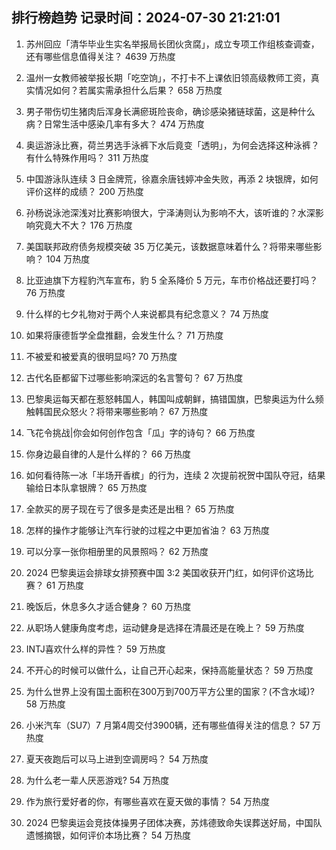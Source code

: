 
## 排行榜趋势 记录时间：2024-07-30 21:21:01
  
  1. 苏州回应「清华毕业生实名举报局长团伙贪腐」，成立专项工作组核查调查，还有哪些信息值得关注？ 4639 万热度
    
  2. 温州一女教师被举报长期「吃空饷」，不打卡不上课依旧领高级教师工资，真实情况如何？若属实需承担什么后果？ 658 万热度
    
  3. 男子带伤切生猪肉后浑身长满瘀斑险丧命，确诊感染猪链球菌，这是种什么病？日常生活中感染几率有多大？ 474 万热度
    
  4. 奥运游泳比赛，荷兰男选手泳裤下水后竟变「透明」，为何会选择这种泳裤？有什么特殊作用吗？ 311 万热度
    
  5. 中国游泳队连续 3 日金牌荒，徐嘉余唐钱婷冲金失败，再添 2 块银牌，如何评价这样的成绩？ 200 万热度
    
  6. 孙杨说泳池深浅对比赛影响很大，宁泽涛则认为影响不大，该听谁的？水深影响究竟大不大？ 176 万热度
    
  7. 美国联邦政府债务规模突破 35 万亿美元，该数据意味着什么？将带来哪些影响？ 104 万热度
    
  8. 比亚迪旗下方程豹汽车宣布，豹 5 全系降价 5 万元，车市价格战还要打吗？ 76 万热度
    
  9. 什么样的七夕礼物对于两个人来说都具有纪念意义？ 74 万热度
    
  10. 如果将康德哲学全盘推翻，会发生什么？ 71 万热度
    
  11. 不被爱和被爱真的很明显吗? 70 万热度
    
  12. 古代名臣都留下过哪些影响深远的名言警句？ 67 万热度
    
  13. 巴黎奥运每天都在惹怒韩国人，韩国叫成朝鲜，搞错国旗，巴黎奥运为什么频触韩国民众怒火？将带来哪些影响？ 67 万热度
    
  14. 飞花令挑战|你会如何创作包含「瓜」字的诗句？ 66 万热度
    
  15. 你身边最自律的人是什么样的？ 66 万热度
    
  16. 如何看待陈一冰「半场开香槟」的行为，连续 2 次提前祝贺中国队夺冠，结果输给日本队拿银牌？ 65 万热度
    
  17. 全款买的房子现在亏了很多是卖还是出租？ 65 万热度
    
  18. 怎样的操作才能够让汽车行驶的过程之中更加省油？ 63 万热度
    
  19. 可以分享一张你相册里的风景照吗？ 62 万热度
    
  20. 2024 巴黎奥运会排球女排预赛中国 3:2 美国收获开门红，如何评价这场比赛？ 61 万热度
    
  21. 晚饭后，休息多久才适合健身？ 60 万热度
    
  22. 从职场人健康角度考虑，运动健身是选择在清晨还是在晚上？ 59 万热度
    
  23. INTJ喜欢什么样的异性？ 59 万热度
    
  24. 不开心的时候可以做什么，让自己开心起来，保持高能量状态？ 59 万热度
    
  25. 为什么世界上没有国土面积在300万到700万平方公里的国家？(不含水域)? 58 万热度
    
  26. 小米汽车（SU7）7 月第4周交付3900辆，还有哪些值得关注的信息？ 57 万热度
    
  27. 夏天夜跑后可以马上进到空调房吗？ 54 万热度
    
  28. 为什么老一辈人厌恶游戏? 54 万热度
    
  29. 作为旅行爱好者的你，有哪些喜欢在夏天做的事情？ 54 万热度
    
  30. 2024 巴黎奥运会竞技体操男子团体决赛，苏炜德致命失误葬送好局，中国队遗憾摘银，如何评价本场比赛？ 54 万热度
    